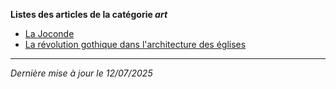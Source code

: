 **Listes des articles de la catégorie *art***
- [La Joconde](joconde.md)
- [La révolution gothique dans l'architecture des églises](eglises.md)

---

*Dernière mise à jour le 12/07/2025*
